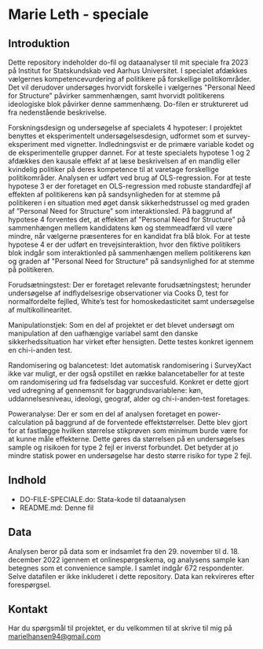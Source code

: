 # Marie Leth - speciale
## Introduktion
Dette repository indeholder do-fil og dataanalyser til mit speciale fra 2023 på Institut for Statskundskab ved Aarhus Universitet. I specialet afdækkes vælgernes kompetencevurdering af politikere på forskellige politikområder. Det vil derudover undersøges hvorvidt forskelle i vælgernes "Personal Need for Structure" påvirker sammenhængen, samt hvorvidt politikerens ideologiske blok påvirker denne sammenhæng. Do-filen er struktureret ud fra nedenstående beskrivelse.

Forskningsdesign og undersøgelse af specialets 4 hypoteser: I projektet benyttes et eksperimentelt undersøgelsesdesign, udformet som et survey-eksperiment med vignetter. Indledningsvist er de primære variable kodet og de eksperimentelle grupper dannet. 
For at teste specialets hypotese 1 og 2 afdækkes den kausale effekt af at læse beskrivelsen af en mandlig eller kvindelig politiker på deres kompetence til at varetage forskellige politikområder. Analysen er udført ved brug af OLS-regression. 
For at teste hypotese 3 er der foretaget en OLS-regression med robuste standardfejl af effekten af politikerens køn på sandsynligheden for at stemme på politikeren i en situation med øget dansk sikkerhedstrussel og med graden af ”Personal Need for Structure” som interaktionsled. 
På baggrund af hypotese 4 forventes det, at effekten af "Personal Need for Structure" på sammenhængen mellem kandidatens køn og stemmeadfærd vil være mindre, når vælgerne præsenteres for en kandidat fra blå blok. For at teste hypotese 4 er der udført en trevejsinteraktion, hvor den fiktive politikers blok indgår som interaktionled på sammenhængen mellem politikerens køn og graden af "Personal Need for Structure" på sandsynlighed for at stemme på politikeren.

Forudsætningstest: Der er foretaget relevante forudsætningstest; herunder undersøgelse af indflydelsesrige observationer via Cooks D, test for normalfordelte fejlled, White’s test for homoskedasticitet samt undersøgelse af multikollinearitet. 

Manipulationstjek:  Som en del af projektet er det blevet undersøgt om manipulation af den uafhængige variabel samt den danske sikkerhedssituation har virket efter hensigten. Dette testes konkret igennem en chi-i-anden test.

Randomisering og balancetest:  Idet automatisk randomisering i SurveyXact ikke var muligt, er der også opstillet en række balancetabeller for at teste om randomisering ud fra fødselsdag var succesfuld. Konkret er dette gjort ved udregning af gennemsnit for baggrundsvariablene: køn, uddannelsesniveau, ideologi, geograf, alder og chi-i-anden-test foretages.

Poweranalyse: Der er som en del af analysen foretaget en power-calculation på baggrund af de forventede effektstørrelser. Dette blev gjort for at fastlægge hvilken størrelse stikprøven som minimum burde være for at kunne måle effekterne. Dette gøres da størrelsen på en undersøgelses sample og risikoen for type 2 fejl er inverst forbundet. Det betyder at jo mindre statisk power en undersøgelse har desto større risiko for type 2 fejl. 

## Indhold
- DO-FILE-SPECIALE.do: Stata-kode til dataanalysen
- README.md: Denne fil

## Data
Analysen beror på data som er indsamlet fra den 29. november til d. 18. december 2022 igennem et onlinespørgeskema, og analysens sample kan betegnes som et convenience sample. I samlet indgår 672 respondenter. Selve datafilen er ikke inkluderet i dette repository. Data kan rekvireres efter forespørgsel.

## Kontakt
Har du spørgsmål til projektet, er du velkommen til at skrive til mig på marielhansen94@gmail.com

